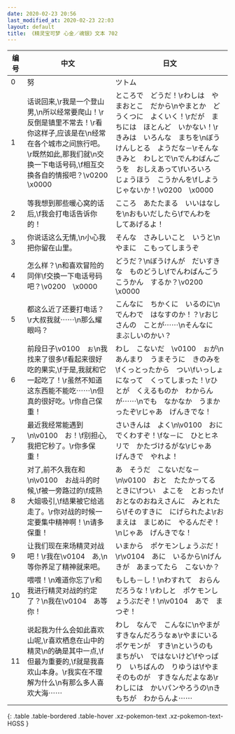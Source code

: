 ```yaml
---
date: 2020-02-23 20:56
last_modified_at: 2020-02-23 22:03
layout: default
title: 《精灵宝可梦 心金／魂银》文本 702
---
```

| 编号 | 中文 | 日文 |
| ---- | ---- | ---- |
| 0 | 努 | ツトム |
| 1 | 话说回来,\r我是一个登山男,\n所以经常要爬山！\r反倒是镇里不常去！\r看你这样子,应该是在\n经常在各个城市之间旅行吧。\r既然如此,那我们就\n交换一下电话号码,\f相互交换各自的情报吧？\v0200　\x0000 | ところで　どうだ！\rわしは　やまおとこ　だから\nやまとか　どうくつに　よくいく！\rだが　まちには　ほとんど　いかない！\rきみは　いろんな　まちを\nぼうけんしとる　ようだな－\rそんな　きみと　わしとで\nでんわばんごうを　おしえあって\fいろいろ　じょうほう　こうかんを\fしようじゃないか！\v0200　\x0000 |
| 2 | 等我想到那些暖心窝的话后,\f我会打电话告诉你的！ | こころ　あたたまる　いいはなしを\nおもいだしたら\fでんわを　してあげるよ！ |
| 3 | 你说话这么无情,\n小心我把你留在山里。 | そんな　さみしいこと　いうと\nやまに　こもってしまうぞ |
| 4 | 怎么样？\n和喜欢冒险的同伴\f交换一下电话号码吧？\v0200　\x0000 | どうだ？\nぼうけんが　だいすきな　ものどうし\fでんわばんごう　こうかん　するか？\v0200　\x0000 |
| 5 | 都这么近了还要打电话？\r大叔我就⋯⋯\n那么耀眼吗？ | こんなに　ちかくに　いるのに\nでんわで　はなすのか！？\rおじさんの　ことが⋯⋯\nそんなに　まぶしいのかい？ |
| 6 | 前段日子\v0100　ぉ\n我找来了很多\f看起来很好吃的果实,\f于是,我就和它一起吃了！\r虽然不知道这东西能不能吃⋯⋯\n但真的很好吃。\r你自己保重！ | わし　こないだ　\v0100　ぉが\nあんまり　うまそうに　きのみを\fくっとったから　つい\fいっしょになって　くってしまった！\rひとが　くえるものか　わからんが⋯⋯\nでも　なかなか　うまかったぞ\rじゃあ　げんきでな！ |
| 7 | 最近我经常能遇到\n\v0100　お！\f别担心,我把它秒了。\r你多保重！ | さいきんは　よく\n\v0100　おに　でくわすぞ！\fな－に　ひとヒネリで　かたづけるがな\rじゃあ　げんきで　やれよ！ |
| 8 | 对了,前不久我在和\n\v0100　お战斗的时候,\f被一旁路过的\f成熟大姐吸引,\f结果被它给逃走了。\r你对战的时候一定要集中精神啊！\n请多保重！ | あ　そうだ　こないだな－\n\v0100　おと　たたかってる　ときに\fつい　よこを　とおった\fおとなのおねえさんに　みとれたら\fそのすきに　にげられたよ\rおまえは　まじめに　やるんだぞ！\nじゃあ　げんきでな！ |
| 9 | 让我们现在来场精灵对战吧！\r我在\v0104　あ,\n等你养足了精神就来吧。 | いまから　ポケモンしょうぶだ！\r\v0104　あに　いるから\nげんきが　あまってたら　こないか？ |
| 10 | 喂喂！\n难道你忘了\r和我进行精灵对战的约定了？\n我在\v0104　あ等你！ | もしも－し！\nわすれて　おらんだろうな！\rわしと　ポケモンしょうぶだぞ！\n\v0104　あで　まつぞ！ |
| 11 | 说起我为什么会如此喜欢山呢,\r喜欢栖息在山中的精灵\n的确是其中一点,\f但最为重要的,\f就是我喜欢山本身。\r我实在不理解为什么\n有那么多人喜欢大海⋯⋯ | わし　なんで　こんなに\nやまが　すきなんだろうなぁ\rやまにいる　ポケモンが　すき\nというのも　まちがい　ではないけど\fやっぱり　いちばんの　りゆうは\fやま　そのものが　すきなんだよなあ\rわしには　かいパンやろうの\nきもちが　わからんよ⋯⋯ |
{: .table .table-bordered .table-hover .xz-pokemon-text .xz-pokemon-text-HGSS }
